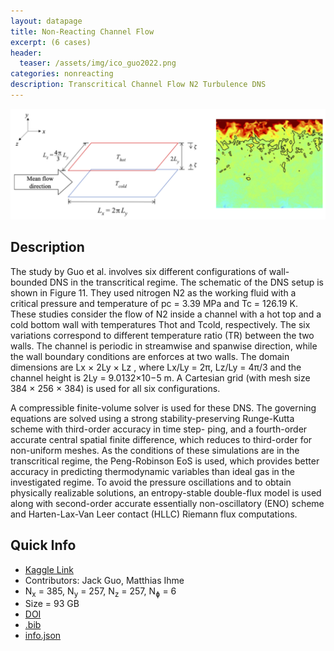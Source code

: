 ```yaml
---
layout: datapage
title: Non-Reacting Channel Flow
excerpt: (6 cases)
header:
  teaser: /assets/img/ico_guo2022.png
categories: nonreacting
description: Transcritical Channel Flow N2 Turbulence DNS
---
```


<div style="text-align: center;">
    <img src="./assets/img/guo2022.png" alt="Image 5">
</div>

## Description

The study by Guo et al. involves six different configurations of wall-bounded DNS in the transcritical regime. The schematic of the DNS setup is shown in Figure 11. They used nitrogen N2 as the working fluid with a critical pressure and temperature of pc = 3.39 MPa and Tc = 126.19 K. These studies consider the flow of N2 inside a channel with a hot top and a cold bottom wall with temperatures Thot and Tcold, respectively. The six variations correspond to different temperature ratio (TR) between the two walls. The channel is periodic in streamwise and spanwise direction, while the wall boundary conditions are enforces at two walls. The domain dimensions are Lx × 2Ly × Lz , where Lx/Ly = 2π, Lz/Ly = 4π/3 and the channel height is 2Ly = 9.0132×10−5 m. A Cartesian grid (with mesh size 384 × 256 × 384) is used for all six configurations.

A compressible finite-volume solver is used for these DNS. The governing equations are solved using a strong stability-preserving Runge-Kutta scheme with third-order accuracy in time step- ping, and a fourth-order accurate central spatial finite difference, which reduces to third-order for non-uniform meshes. As the conditions of these simulations are in the transcritical regime, the Peng-Robinson EoS is used, which provides better accuracy in predicting thermodynamic variables than ideal gas in the investigated regime. To avoid the pressure oscillations and to obtain physically realizable solutions, an entropy-stable double-flux model is used along with second-order accurate essentially non-oscillatory (ENO) scheme and Harten-Lax-Van Leer contact (HLLC) Riemann flux computations.


## Quick Info
* <a href="https://www.kaggle.com/datasets/jguo96/transcritical-n2-channel-dns">Kaggle Link</a>
* Contributors:  Jack Guo, Matthias Ihme
* N<sub>x</sub> = 385, N<sub>y</sub> = 257, N<sub>z</sub> = 257, N<sub>&#632;</sub> = 6
* Size = 93 GB 
* <a href="https://doi.org/10.1017/jfm.2021.1157">DOI</a><BR>
* <a href="./assets/bib/guo2022.bib">.bib</a><BR>
* <a href="./assets/json/guo2022_info.json">info.json</a>
